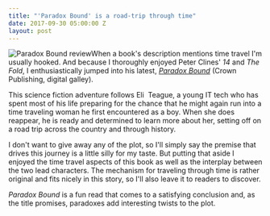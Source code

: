 ```yaml
---
title: "'Paradox Bound' is a road-trip through time"
date: 2017-09-30 05:00:00 Z
layout: post
---
```


![Paradox Bound review](images/paradox-bound-132x200.jpg)When a book's description mentions time travel I'm usually hooked. And because I thoroughly enjoyed Peter Clines' _14_ and _The Fold_, I enthusiastically jumped into his latest, [_Paradox Bound_](http://amzn.to/2yGqE7z) (Crown Publishing, digital galley).

This science fiction adventure follows Eli  Teague, a young IT tech who has spent most of his life preparing for the chance that he might again run into a time traveling woman he first encountered as a boy. When she does reappear, he is ready and determined to learn more about her, setting off on a road trip across the country and through history.

I don't want to give away any of the plot, so I'll simply say the premise that drives this journey is a little silly for my taste. But putting that aside I enjoyed the time travel aspects of this book as well as the interplay between the two lead characters. The mechanism for traveling through time is rather original and fits nicely in this story, so I'll also leave it to readers to discover.

_Paradox Bound_ is a fun read that comes to a satisfying conclusion and, as the title promises, paradoxes add interesting twists to the plot.
